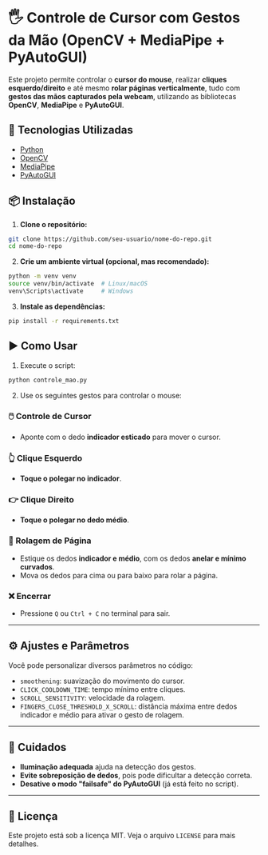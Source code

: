 

# 🖐️ Controle de Cursor com Gestos da Mão (OpenCV + MediaPipe + PyAutoGUI)

Este projeto permite controlar o **cursor do mouse**, realizar **cliques esquerdo/direito** e até mesmo **rolar páginas verticalmente**, tudo com **gestos das mãos capturados pela webcam**, utilizando as bibliotecas **OpenCV**, **MediaPipe** e **PyAutoGUI**.


## 🧰 Tecnologias Utilizadas

* [Python](https://www.python.org/)
* [OpenCV](https://opencv.org/)
* [MediaPipe](https://google.github.io/mediapipe/)
* [PyAutoGUI](https://pyautogui.readthedocs.io/)

## 📦 Instalação

1. **Clone o repositório:**

```bash
git clone https://github.com/seu-usuario/nome-do-repo.git
cd nome-do-repo
```

2. **Crie um ambiente virtual (opcional, mas recomendado):**

```bash
python -m venv venv
source venv/bin/activate  # Linux/macOS
venv\Scripts\activate     # Windows
```

3. **Instale as dependências:**

```bash
pip install -r requirements.txt
```


## ▶️ Como Usar

1. Execute o script:

```bash
python controle_mao.py
```

2. Use os seguintes gestos para controlar o mouse:

### 🖱️ Controle de Cursor

* Aponte com o dedo **indicador esticado** para mover o cursor.

### 👆 Clique Esquerdo

* **Toque o polegar no indicador**.

### 👉 Clique Direito

* **Toque o polegar no dedo médio**.

### 📜 Rolagem de Página

* Estique os dedos **indicador e médio**, com os dedos **anelar e mínimo curvados**.
* Mova os dedos para cima ou para baixo para rolar a página.

### ❌ Encerrar

* Pressione `Q` ou `Ctrl + C` no terminal para sair.

---

## ⚙️ Ajustes e Parâmetros

Você pode personalizar diversos parâmetros no código:

* `smoothening`: suavização do movimento do cursor.
* `CLICK_COOLDOWN_TIME`: tempo mínimo entre cliques.
* `SCROLL_SENSITIVITY`: velocidade da rolagem.
* `FINGERS_CLOSE_THRESHOLD_X_SCROLL`: distância máxima entre dedos indicador e médio para ativar o gesto de rolagem.

---

## 🚨 Cuidados

* **Iluminação adequada** ajuda na detecção dos gestos.
* **Evite sobreposição de dedos**, pois pode dificultar a detecção correta.
* **Desative o modo "failsafe" do PyAutoGUI** (já está feito no script).

---

## 📄 Licença

Este projeto está sob a licença MIT. Veja o arquivo `LICENSE` para mais detalhes.

